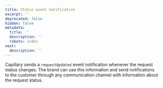 ```yaml
---
title: Status event notification
excerpt: ''
deprecated: false
hidden: false
metadata:
  title: ''
  description: ''
  robots: index
next:
  description: ''
---
```

Capillary sends a `requestUpdated` event notification whenever the request status changes. The brand can use this information and send notifications to the customer through any communication channel with information about the request status.
